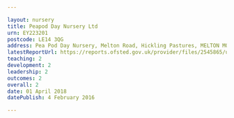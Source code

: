 ```yaml
---

layout: nursery
title: Peapod Day Nursery Ltd
urn: EY223201
postcode: LE14 3QG
address: Pea Pod Day Nursery, Melton Road, Hickling Pastures, MELTON MOWBRAY, Leicestershire, LE14 3QG
latestReportUrl: https://reports.ofsted.gov.uk/provider/files/2545865/urn/EY223201.pdf
teaching: 2
development: 2
leadership: 2
outcomes: 2
overall: 2
date: 01 April 2018 
datePublish: 4 February 2016

---
```

